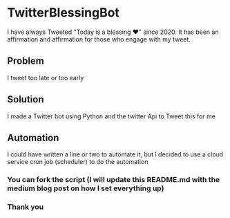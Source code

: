 # TwitterBlessingBot
I have always Tweeted "Today is a blessing ❤️" since 2020.
It has been an affirmation and affirmation for those who engage with my tweet.

## Problem
I tweet too late or too early

## Solution
I made a Twitter bot using Python and the twitter Api to Tweet this for me

## Automation
I could have written a line or two to automate it, but I decided to use a cloud service cron job (scheduler) to do the automation


### You can fork the script (I will update this README.md with the medium blog post on how I set everything up)

### Thank you
